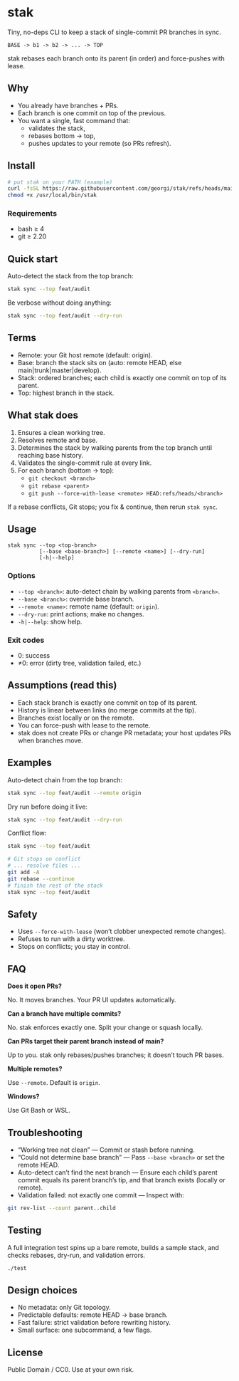 # stak

Tiny, no-deps CLI to keep a stack of single-commit PR branches in sync.

```
BASE -> b1 -> b2 -> ... -> TOP
```

stak rebases each branch onto its parent (in order) and force-pushes with lease.

## Why

- You already have branches + PRs.
- Each branch is one commit on top of the previous.
- You want a single, fast command that:
  - validates the stack,
  - rebases bottom → top,
  - pushes updates to your remote (so PRs refresh).

## Install

```bash
# put stak on your PATH (example)
curl -fsSL https://raw.githubusercontent.com/georgi/stak/refs/heads/main/stak > /usr/local/bin/stak
chmod +x /usr/local/bin/stak
```

### Requirements

- bash ≥ 4
- git ≥ 2.20

## Quick start

Auto-detect the stack from the top branch:

```bash
stak sync --top feat/audit
```

Be verbose without doing anything:

```bash
stak sync --top feat/audit --dry-run
```

## Terms

- Remote: your Git host remote (default: origin).
- Base: branch the stack sits on (auto: remote HEAD, else main|trunk|master|develop).
- Stack: ordered branches; each child is exactly one commit on top of its parent.
- Top: highest branch in the stack.

## What stak does

1. Ensures a clean working tree.
2. Resolves remote and base.
3. Determines the stack by walking parents from the top branch until reaching base history.
4. Validates the single-commit rule at every link.
5. For each branch (bottom → top):
   - `git checkout <branch>`
   - `git rebase <parent>`
   - `git push --force-with-lease <remote> HEAD:refs/heads/<branch>`

If a rebase conflicts, Git stops; you fix & continue, then rerun `stak sync`.

## Usage

```text
stak sync --top <top-branch>
          [--base <base-branch>] [--remote <name>] [--dry-run]
          [-h|--help]
```

### Options

- `--top <branch>`: auto-detect chain by walking parents from `<branch>`.
- `--base <branch>`: override base branch.
- `--remote <name>`: remote name (default: `origin`).
- `--dry-run`: print actions; make no changes.
- `-h|--help`: show help.

### Exit codes

- 0: success
- ≠0: error (dirty tree, validation failed, etc.)

## Assumptions (read this)

- Each stack branch is exactly one commit on top of its parent.
- History is linear between links (no merge commits at the tip).
- Branches exist locally or on the remote.
- You can force-push with lease to the remote.
- stak does not create PRs or change PR metadata; your host updates PRs when branches move.

## Examples

Auto-detect chain from the top branch:

```bash
stak sync --top feat/audit --remote origin
```

Dry run before doing it live:

```bash
stak sync --top feat/audit --dry-run
```

Conflict flow:

```bash
stak sync --top feat/audit

# Git stops on conflict
# ... resolve files ...
git add -A
git rebase --continue
# finish the rest of the stack
stak sync --top feat/audit
```

## Safety

- Uses `--force-with-lease` (won’t clobber unexpected remote changes).
- Refuses to run with a dirty worktree.
- Stops on conflicts; you stay in control.

## FAQ

**Does it open PRs?**

No. It moves branches. Your PR UI updates automatically.

**Can a branch have multiple commits?**

No. stak enforces exactly one. Split your change or squash locally.

**Can PRs target their parent branch instead of main?**

Up to you. stak only rebases/pushes branches; it doesn’t touch PR bases.

**Multiple remotes?**

Use `--remote`. Default is `origin`.

**Windows?**

Use Git Bash or WSL.

## Troubleshooting

- “Working tree not clean” — Commit or stash before running.
- “Could not determine base branch” — Pass `--base <branch>` or set the remote HEAD.
- Auto-detect can’t find the next branch — Ensure each child’s parent commit equals its parent branch’s tip, and that branch exists (locally or remote).
- Validation failed: not exactly one commit — Inspect with:

```bash
git rev-list --count parent..child
```

## Testing

A full integration test spins up a bare remote, builds a sample stack, and checks rebases, dry-run, and validation errors.

```bash
./test
```

## Design choices

- No metadata: only Git topology.
- Predictable defaults: remote HEAD → base branch.
- Fast failure: strict validation before rewriting history.
- Small surface: one subcommand, a few flags.


## License

Public Domain / CC0. Use at your own risk.